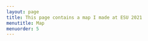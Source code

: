 ```yaml
---
layout: page
title: This page contains a map I made at ESU 2021
menutitle: Map
menuorder: 5
---
```


